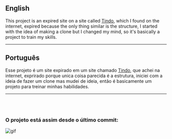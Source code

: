 
English
-------------------------------------
This project is an expired site on a site called [Tindo](https://sistematindo.com.br/?gclid=Cj0KCQiAgaGgBhC8ARIsAAAyLfGKs9_xIVl2spKHdeM1TeDm1bKLZExrVESby6NMVJ4Ygo0DxRa_7G8aAg0tEALw_wcB--), which I found on the internet, expired because the only thing similar is the structure, I started with the idea of ​​making a clone but I changed my mind, so it's basically a project to train my skills.

-------------------------------------

Português
-------------------------------------
Esse projeto é um site expirado em um site chamado [Tindo](https://sistematindo.com.br/?gclid=Cj0KCQiAgaGgBhC8ARIsAAAyLfGKs9_xIVl2spKHdeM1TeDm1bKLZExrVESby6NMVJ4Ygo0DxRa_7G8aAg0tEALw_wcB--), que achei na internet, exprirado porque unica coisa parecida é a estrutura, iniciei com a ideia de fazer um clone mas mudei de ideia, então é  basicamente um projeto para treinar minhas habilidades.

-------------------------------------
<br>
<br>

### O projeto está assim desde o último commit: 


![gif](gif.gif)